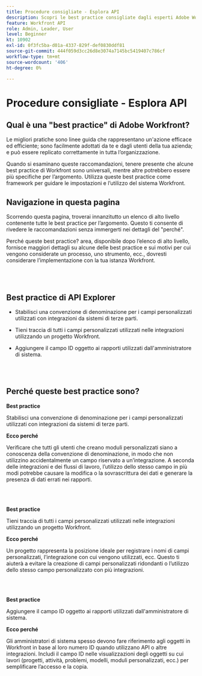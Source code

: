 ```yaml
---
title: Procedure consigliate - Esplora API
description: Scopri le best practice consigliate dagli esperti Adobe Workfront sull’impostazione, la gestione e l’utilizzo di Workfront API Explorer.
feature: Workfront API
role: Admin, Leader, User
level: Beginner
kt: 10902
exl-id: 0f3fc5ba-d01a-4337-829f-def0830ddf81
source-git-commit: 444f059d3cc26d8e3074a7145bc5419407c786cf
workflow-type: tm+mt
source-wordcount: '406'
ht-degree: 0%

---
```


# Procedure consigliate - Esplora API

## Qual è una &quot;best practice&quot; di Adobe Workfront?

Le migliori pratiche sono linee guida che rappresentano un&#39;azione efficace ed efficiente; sono facilmente adottati da te e dagli utenti della tua azienda; e può essere replicato correttamente in tutta l’organizzazione.

Quando si esaminano queste raccomandazioni, tenere presente che alcune best practice di Workfront sono universali, mentre altre potrebbero essere più specifiche per l’argomento. Utilizza queste best practice come framework per guidare le impostazioni e l’utilizzo del sistema Workfront.

## Navigazione in questa pagina

Scorrendo questa pagina, troverai innanzitutto un elenco di alto livello contenente tutte le best practice per l’argomento. Questo ti consente di rivedere le raccomandazioni senza immergerti nei dettagli del &quot;perché&quot;.

Perché queste best practice? area, disponibile dopo l’elenco di alto livello, fornisce maggiori dettagli su alcune delle best practice e sui motivi per cui vengono considerate un processo, uno strumento, ecc., dovresti considerare l’implementazione con la tua istanza Workfront.

</br>
</br>

## Best practice di API Explorer

* Stabilisci una convenzione di denominazione per i campi personalizzati utilizzati con integrazioni da sistemi di terze parti.

* Tieni traccia di tutti i campi personalizzati utilizzati nelle integrazioni utilizzando un progetto Workfront.

* Aggiungere il campo ID oggetto ai rapporti utilizzati dall&#39;amministratore di sistema.

</br>
</br>

## Perché queste best practice sono?

**Best practice**

Stabilisci una convenzione di denominazione per i campi personalizzati utilizzati con integrazioni da sistemi di terze parti.

**Ecco perché**

Verificare che tutti gli utenti che creano moduli personalizzati siano a conoscenza della convenzione di denominazione, in modo che non utilizzino accidentalmente un campo riservato a un’integrazione. A seconda delle integrazioni e dei flussi di lavoro, l’utilizzo dello stesso campo in più modi potrebbe causare la modifica o la sovrascrittura dei dati e generare la presenza di dati errati nei rapporti.

</br>
</br>


**Best practice**

Tieni traccia di tutti i campi personalizzati utilizzati nelle integrazioni utilizzando un progetto Workfront.

**Ecco perché**

Un progetto rappresenta la posizione ideale per registrare i nomi di campi personalizzati, l’integrazione con cui vengono utilizzati, ecc. Questo ti aiuterà a evitare la creazione di campi personalizzati ridondanti o l’utilizzo dello stesso campo personalizzato con più integrazioni.

</br>
</br>


**Best practice**

Aggiungere il campo ID oggetto ai rapporti utilizzati dall&#39;amministratore di sistema.

**Ecco perché**

Gli amministratori di sistema spesso devono fare riferimento agli oggetti in Workfront in base al loro numero ID quando utilizzano API o altre integrazioni. Includi il campo ID nelle visualizzazioni degli oggetti su cui lavori (progetti, attività, problemi, modelli, moduli personalizzati, ecc.) per semplificare l’accesso e la copia.
